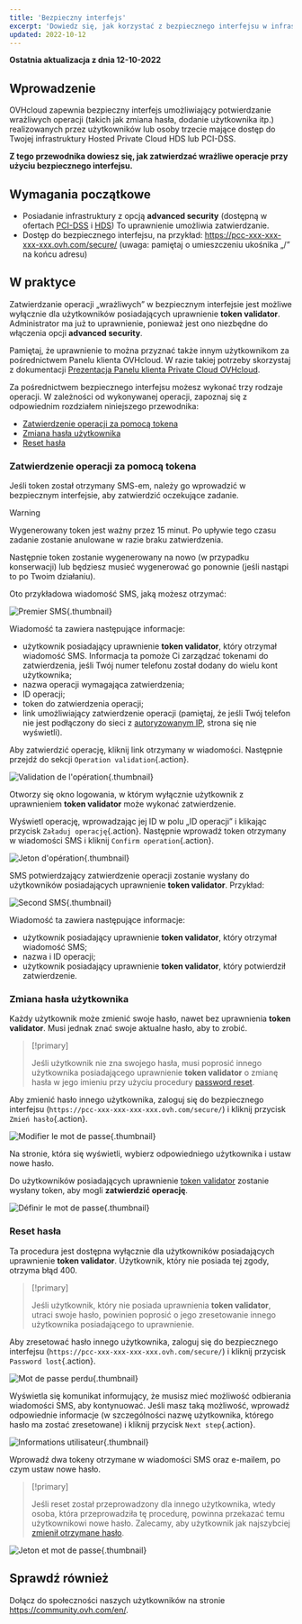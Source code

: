 ```yaml
---
title: 'Bezpieczny interfejs'
excerpt: 'Dowiedz się, jak korzystać z bezpiecznego interfejsu w infrastrukturach HDS lub PCI-DSS'
updated: 2022-10-12
---
```


**Ostatnia aktualizacja z dnia 12-10-2022**

## Wprowadzenie

OVHcloud zapewnia bezpieczny interfejs umożliwiający potwierdzanie wrażliwych operacji (takich jak zmiana hasła, dodanie użytkownika itp.) realizowanych przez użytkowników lub osoby trzecie mające dostęp do Twojej infrastruktury Hosted Private Cloud HDS lub PCI-DSS.

**Z tego przewodnika dowiesz się, jak zatwierdzać wrażliwe operacje przy użyciu bezpiecznego interfejsu.**

## Wymagania początkowe

- Posiadanie infrastruktury z opcją **advanced security** (dostępną w ofertach [PCI-DSS](https://www.ovhcloud.com/pl/enterprise/products/hosted-private-cloud/safety-compliance/sddc/) i [HDS](https://www.ovhcloud.com/pl/enterprise/products/hosted-private-cloud/safety-compliance/hds/)) To uprawnienie umożliwia zatwierdzanie.
- Dostęp do bezpiecznego interfejsu, na przykład: https://pcc-xxx-xxx-xxx-xxx.ovh.com/secure/ (uwaga: pamiętaj o umieszczeniu ukośnika „/” na końcu adresu)

## W praktyce

Zatwierdzanie operacji „wrażliwych” w bezpiecznym interfejsie jest możliwe wyłącznie dla użytkowników posiadających uprawnienie **token validator**. Administrator ma już to uprawnienie, ponieważ jest ono niezbędne do włączenia opcji **advanced security**. 

Pamiętaj, że uprawnienie to można przyznać także innym użytkownikom za pośrednictwem Panelu klienta OVHcloud. W razie takiej potrzeby skorzystaj z dokumentacji [Prezentacja Panelu klienta Private Cloud OVHcloud](/pages/cloud/private-cloud/manager_ovh_private_cloud).

Za pośrednictwem bezpiecznego interfejsu możesz wykonać trzy rodzaje operacji. W zależności od wykonywanej operacji, zapoznaj się z odpowiednim rozdziałem niniejszego przewodnika:

- [Zatwierdzenie operacji za pomocą tokena](./#zatwierdzenie-operacji-za-pomoca-tokena)
- [Zmiana hasła użytkownika](./#zmiana-hasla-uzytkownika)
- [Reset hasła](./#reset-hasla)

### Zatwierdzenie operacji za pomocą tokena

Jeśli token został otrzymany SMS-em, należy go wprowadzić w bezpiecznym interfejsie, aby zatwierdzić oczekujące zadanie.

> [!warning]
>
> Wygenerowany token jest ważny przez 15 minut. Po upływie tego czasu zadanie zostanie anulowane w razie braku zatwierdzenia.
>
> Następnie token zostanie wygenerowany na nowo (w przypadku konserwacji) lub będziesz musieć wygenerować go ponownie (jeśli nastąpi to po Twoim działaniu).
>

Oto przykładowa wiadomość SMS, jaką możesz otrzymać:

![Premier SMS](images/SMS1.png){.thumbnail}

Wiadomość ta zawiera następujące informacje:

- użytkownik posiadający uprawnienie **token validator**, który otrzymał wiadomość SMS. Informacja ta pomoże Ci zarządzać tokenami do zatwierdzenia, jeśli Twój numer telefonu został dodany do wielu kont użytkownika;
- nazwa operacji wymagająca zatwierdzenia;
- ID operacji;
- token do zatwierdzenia operacji;
- link umożliwiający zatwierdzenie operacji (pamiętaj, że jeśli Twój telefon nie jest podłączony do sieci z [autoryzowanym IP](/pages/cloud/private-cloud/manager_ovh_private_cloud#bezpieczenstwo), strona się nie wyświetli).

Aby zatwierdzić operację, kliknij link otrzymany w wiadomości. Następnie przejdź do sekcji `Operation validation`{.action}.

![Validation de l'opération](images/operationValidation.png){.thumbnail}

Otworzy się okno logowania, w którym wyłącznie użytkownik z uprawnieniem **token validator** może wykonać zatwierdzenie.

Wyświetl operację, wprowadzając jej ID w polu „ID operacji” i klikając przycisk `Załaduj operację`{.action}. Następnie wprowadź token otrzymany w wiadomości SMS i kliknij `Confirm operation`{.action}.

![Jeton d'opération](images/operationIdAndToken.png){.thumbnail}

SMS potwierdzający zatwierdzenie operacji zostanie wysłany do użytkowników posiadających uprawnienie **token validator**. Przykład:

![Second SMS](images/SMS2.png){.thumbnail}

Wiadomość ta zawiera następujące informacje:

- użytkownik posiadający uprawnienie **token validator**, który otrzymał wiadomość SMS;
- nazwa i ID operacji;
- użytkownik posiadający uprawnienie **token validator**, który potwierdził zatwierdzenie.

### Zmiana hasła użytkownika

Każdy użytkownik może zmienić swoje hasło, nawet bez uprawnienia **token validator**. Musi jednak znać swoje aktualne hasło, aby to zrobić.

> [!primary]
>
> Jeśli użytkownik nie zna swojego hasła, musi poprosić innego użytkownika posiadającego uprawnienie **token validator** o zmianę hasła w jego imieniu przy użyciu procedury [password reset](./#reset-hasla).
> 

Aby zmienić hasło innego użytkownika, zaloguj się do bezpiecznego interfejsu (`https://pcc-xxx-xxx-xxx-xxx.ovh.com/secure/`) i kliknij przycisk `Zmień hasło`{.action}.

![Modifier le mot de passe](images/changePassword.png){.thumbnail}

Na stronie, która się wyświetli, wybierz odpowiedniego użytkownika i ustaw nowe hasło.

Do użytkowników posiadających uprawnienie [token validator](./#zatwierdzenie-operacji-za-pomoca-tokena) zostanie wysłany token, aby mogli **zatwierdzić operację**.

![Définir le mot de passe](images/defineNewPassword.png){.thumbnail}

### Reset hasła

Ta procedura jest dostępna wyłącznie dla użytkowników posiadających uprawnienie **token validator**. Użytkownik, który nie posiada tej zgody, otrzyma błąd 400.

> [!primary]
>
> Jeśli użytkownik, który nie posiada uprawnienia **token validator**, utraci swoje hasło, powinien poprosić o jego zresetowanie innego użytkownika posiadającego to uprawnienie.
> 

Aby zresetować hasło innego użytkownika, zaloguj się do bezpiecznego interfejsu (`https://pcc-xxx-xxx-xxx-xxx.ovh.com/secure/`) i kliknij przycisk `Password lost`{.action}.

![Mot de passe perdu](images/passwordLost.png){.thumbnail}

Wyświetla się komunikat informujący, że musisz mieć możliwość odbierania wiadomości SMS, aby kontynuować. Jeśli masz taką możliwość, wprowadź odpowiednie informacje (w szczególności nazwę użytkownika, którego hasło ma zostać zresetowane) i kliknij przycisk `Next step`{.action}.

![Informations utilisateur](images/infoUser.png){.thumbnail}

Wprowadź dwa tokeny otrzymane w wiadomości SMS oraz e-mailem, po czym ustaw nowe hasło.

> [!primary]
>
> Jeśli reset został przeprowadzony dla innego użytkownika, wtedy osoba, która przeprowadziła tę procedurę, powinna przekazać temu użytkownikowi nowe hasło. Zalecamy, aby użytkownik jak najszybciej [zmienił otrzymane hasło](./#zmiana-hasla-uzytkownika).
> 

![Jeton et mot de passe](images/tokenAndPassword.png){.thumbnail}

## Sprawdź również

Dołącz do społeczności naszych użytkowników na stronie <https://community.ovh.com/en/>.
